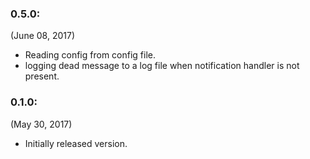 
### 0.5.0:
(June 08, 2017)

- Reading config from config file.
- logging dead message to a log file when notification handler is not present.

### 0.1.0:
(May 30, 2017)

- Initially released version.